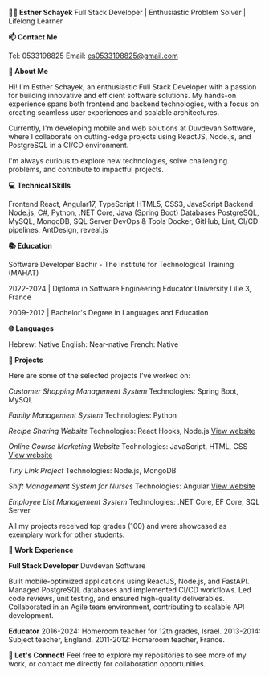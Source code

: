 
**👩‍💻 Esther Schayek**
Full Stack Developer | Enthusiastic Problem Solver | Lifelong Learner

**📫 Contact Me**

Tel: 0533198825
Email: es0533198825@gmail.com

**🌟 About Me**

Hi! I'm Esther Schayek, an enthusiastic Full Stack Developer with a passion for building innovative and efficient software solutions. My hands-on experience spans both frontend and backend technologies, with a focus on creating seamless user experiences and scalable architectures.

Currently, I'm developing mobile and web solutions at Duvdevan Software, where I collaborate on cutting-edge projects using ReactJS, Node.js, and PostgreSQL in a CI/CD environment.

I'm always curious to explore new technologies, solve challenging problems, and contribute to impactful projects.

**💻 Technical Skills**

Frontend
React, Angular17, TypeScript
HTML5, CSS3, JavaScript
Backend
Node.js, C#, Python, .NET Core, Java (Spring Boot)
Databases
PostgreSQL, MySQL, MongoDB, SQL Server
DevOps & Tools
Docker, GitHub, Lint, CI/CD pipelines, AntDesign, reveal.js

**📚 Education**

Software Developer
Bachir - The Institute for Technological Training (MAHAT)

2022-2024 | Diploma in Software Engineering
Educator
University Lille 3, France

2009-2012 | Bachelor's Degree in Languages and Education

**🌐 Languages**

Hebrew: Native
English: Near-native
French: Native

**🚀 Projects**

Here are some of the selected projects I've worked on:

*Customer Shopping Management System*
Technologies: Spring Boot, MySQL

*Family Management System*
Technologies: Python

*Recipe Sharing Website*
Technologies: React Hooks, Node.js
[View website](https://estherschayek.github.io/Recipe_project/)

*Online Course Marketing Website*
Technologies: JavaScript, HTML, CSS
[View website](https://estherschayek.github.io/Courses-platform-project/)

*Tiny Link Project*
Technologies: Node.js, MongoDB

*Shift Management System for Nurses*
Technologies: Angular
[View website](URL)

*Employee List Management System*
Technologies: .NET Core, EF Core, SQL Server

All my projects received top grades (100) and were showcased as exemplary work for other students.

**🌟 Work Experience**

**Full Stack Developer**
Duvdevan Software

Built mobile-optimized applications using ReactJS, Node.js, and FastAPI.
Managed PostgreSQL databases and implemented CI/CD workflows.
Led code reviews, unit testing, and ensured high-quality deliverables.
Collaborated in an Agile team environment, contributing to scalable API development.

**Educator**
2016-2024: Homeroom teacher for 12th grades, Israel.
2013-2014: Subject teacher, England.
2011-2012: Homeroom teacher, France.

**🌟 Let's Connect!**
Feel free to explore my repositories to see more of my work, or contact me directly for collaboration opportunities.
